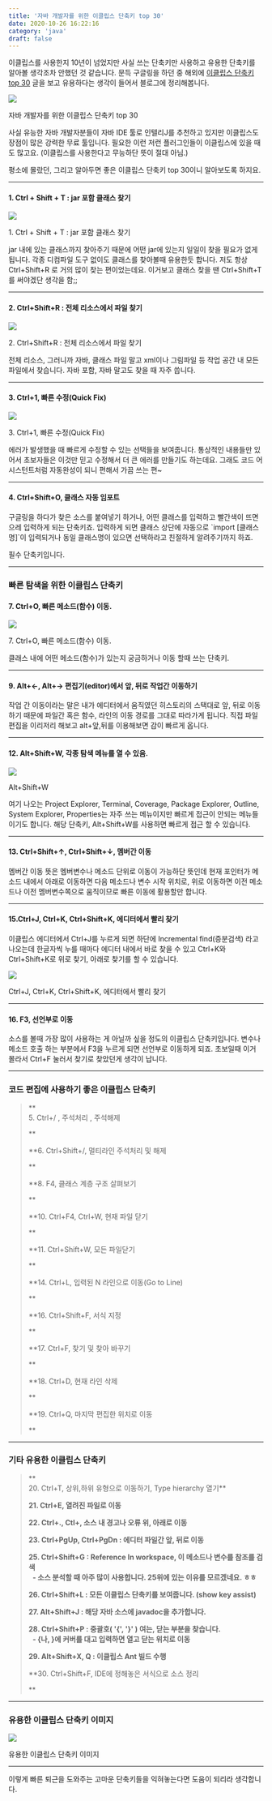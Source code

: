 ```yaml
---
title: '자바 개발자를 위한 이클립스 단축키 top 30'
date: 2020-10-26 16:22:16
category: 'java'
draft: false
---
```


이클립스를 사용한지 10년이 넘었지만 사실 쓰는 단축키만 사용하고 유용한 단축키를 알아볼 생각조차 안했던 것 같습니다. 문득 구글링을 하던 중 해외에 [이클립스 단축키 top 30](https://dzone.com/articles/top-30-eclipse-keyboard-shortcuts-for-java-program-1) 글을 보고 유용하다는 생각이 들어서 블로그에 정리해봅니다. 

![](https://blog.kakaocdn.net/dn/6HHZn/btqLQb2jrvj/BYPWCBv60m88pYV8qVUDb0/img.png)

자바 개발자를 위한 이클립스 단축키 top 30

사실 유능한 자바 개발자분들이 자바 IDE 툴로 인텔리J를 추천하고 있지만 이클립스도 장점이 많은 강력한 무료 툴입니다. 필요한 이런 저런 플러그인들이 이클립스에 있을 때도 많고요. (이클립스를 사용한다고 무능하단 뜻이 절대 아님.)

평소에 몰랐던, 그리고 알아두면 좋은 이클립스 단축키 top 30이니 알아보도록 하지요.

* * *

#### **1\. Ctrl + Shift + T : jar 포함 클래스 찾기**

![](https://blog.kakaocdn.net/dn/HRUfP/btqLGYcoQhu/Fum5Q8599bMAFr7wmKKpL0/img.png)

1\. Ctrl + Shift + T : jar 포함 클래스 찾기

jar 내에 있는 클래스까지 찾아주기 때문에 어떤 jar에 있는지 일일이 찾을 필요가 없게 됩니다. 각종 디컴파일 도구 없이도 클래스를 찾아볼때 유용한듯 합니다. 저도 항상 Ctrl+Shift+R 로 거의 많이 찾는 편이었는데요. 이거보고 클래스 찾을 땐 Ctrl+Shift+T를 써야겠단 생각을 함;;

* * *

#### **2\. Ctrl+Shift+R : 전체 리소스에서 파일 찾기**

![](https://blog.kakaocdn.net/dn/cd4Mag/btqLQcUBko0/EoKyB3xHOkHNE7tPzAi4cK/img.png)

2\. Ctrl+Shift+R : 전체 리소스에서 파일 찾기

전체 리소스, 그러니까 자바, 클래스 파일 말고 xml이나 그림파일 등 작업 공간 내 모든 파일에서 찾습니다. 자바 포함, 자바 말고도 찾을 때 자주 씁니다. 

* * *

#### **3\. Ctrl+1, 빠른 수정(Quick Fix)**

![](https://blog.kakaocdn.net/dn/cpYhXq/btqLLGoDEdS/1Vw6nSxuXQ13iwQz9FKKK0/img.png)

3\. Ctrl+1, 빠른 수정(Quick Fix)

에러가 발생했을 때 빠르게 수정할 수 있는 선택들을 보여줍니다. 통상적인 내용들만 있어서 초보자들은 이것만 믿고 수정해서 더 큰 에러를 만들기도 하는데요. 그래도 코드 어시스턴트처럼 자동완성이 되니 편해서 가끔 쓰는 편~

* * *

#### **4\. Ctrl+Shift+O, 클래스 자동 임포트**

구글링을 하다가 찾은 소스를 붙여넣기 하거나, 어떤 클래스를 입력하고 빨간색이 뜨면 으레 입력하게 되는 단축키죠. 입력하게 되면 클래스 상단에 자동으로 \`import \[클래스명\]\`이 입력되거나 동일 클래스명이 있으면 선택하라고 친절하게 알려주기까지 하죠. 

필수 단축키입니다.

* * *

### **빠른 탐색을 위한 이클립스 단축키**

#### **7\. Ctrl+O, 빠른 메소드(함수) 이동.**

![](https://blog.kakaocdn.net/dn/bLzhf8/btqLRkStYrT/BesNLZfKP1OObdAsmzMia0/img.png)

7\. Ctrl+O, 빠른 메소드(함수) 이동.

클래스 내에 어떤 메소드(함수)가 있는지 궁금하거나 이동 할때 쓰는 단축키.

* * *

#### **9\. Alt+←, Alt+→ 편집기(editor)에서 앞, 뒤로 작업간 이동하기**

작업 간 이동이라는 말은 내가 에디터에서 움직였던 히스토리의 스택대로 앞, 뒤로 이동하기 때문에 파일간 혹은 함수, 라인의 이동 경로를 그대로 따라가게 됩니다. 직접 파일 편집을 이리저리 해보고 alt+앞,뒤를 이용해보면 감이 빠르게 옵니다.

* * *

#### **12\. Alt+Shift+W, 각종 탐색 메뉴를 열 수 있음.**

![](https://blog.kakaocdn.net/dn/ciuSc3/btqLRU66wKh/y4EoS6kiYts9ae3VAQBInK/img.png)

Alt+Shift+W

여기 나오는 Project Explorer, Terminal, Coverage, Package Explorer, Outline, System Explorer, Properties는 자주 쓰는 메뉴이지만 빠르게 접근이 안되는 메뉴들이기도 합니다. 해당 단축키, Alt+Shift+W를 사용하면 빠르게 접근 할 수 있습니다.

* * *

#### **13\. Ctrl+Shift+↑, Ctrl+Shift+↓, 멤버간 이동**

멤버간 이동 뜻은 멤버변수나 메소드 단위로 이동이 가능하단 뜻인데 현재 포인터가 메소드 내에서 아래로 이동하면 다음 메소드나 변수 시작 위치로, 위로 이동하면 이전 메소드나 이전 멤버변수쪽으로 움직이므로 빠른 이동에 활용할만 합니다.

* * *

#### **15.Ctrl+J, Ctrl+K, Ctrl+Shift+K, 에디터에서 빨리 찾기**

이클립스 에디터에서 Ctrl+J를 누르게 되면 하단에 Incremental find(증분검색) 라고 나오는데 한글자씩 누를 때마다 에디터 내에서 바로 찾을 수 있고 Ctrl+K와 Ctrl+Shift+K로 위로 찾기, 아래로 찾기를 할 수 있습니다. 

![](https://blog.kakaocdn.net/dn/ymoXQ/btqLRjzmowj/kIEyCYopKhYt2b7YVL1bwK/img.gif)

Ctrl+J, Ctrl+K, Ctrl+Shift+K, 에디터에서 빨리 찾기

* * *

#### **16\. F3, 선언부로 이동**

소스를 볼때 가장 많이 사용하는 게 아닐까 싶을 정도의 이클립스 단축키입니다. 변수나 메소드 호출 하는 부분에서 F3을 누르게 되면 선언부로 이동하게 되죠. 초보일때 이거 몰라서 Ctrl+F 눌러서 찾기로 찾았던게 생각이 납니다. 

* * *

### **코드 편집에 사용하기 좋은 이클립스 단축키**

> **  
> 5\. Ctrl+/ , 주석처리 , 주석해제  
>   
> **
> 
> **6\. Ctrl+Shift+/, 멀티라인 주석처리 및 해제  
>   
> **
> 
> **8\. F4, 클래스 계층 구조 살펴보기  
>   
> **
> 
> **10\. Ctrl+F4, Ctrl+W, 현재 파일 닫기  
>   
> **
> 
> **11\. Ctrl+Shift+W, 모든 파일닫기  
>   
> **
> 
> **14\. Ctrl+L, 입력된 N 라인으로 이동(Go to Line)  
>   
> **
> 
> **16\. Ctrl+Shift+F, 서식 지정  
>   
> **
> 
> **17\. Ctrl+F, 찾기 및 찾아 바꾸기  
>   
> **
> 
> **18\. Ctrl+D, 현재 라인 삭제  
>   
> **
> 
> **19\. Ctrl+Q, 마지막 편집한 위치로 이동  
>   
> **

* * *

### **기타 유용한 이클립스 단축키**

> **  
> 20\. Ctrl+T, 상위,하위 유형으로 이동하기, Type hierarchy 열기**  
>   
> **21\. Ctrl+E, 열려진 파일로 이동**  
>   
> **22\. Ctrl+., Ctl+, 소스 내 경고나 오류 위, 아래로 이동**  
>   
> **23\. Ctrl+PgUp, Ctrl+PgDn : 에디터 파일간 앞, 뒤로 이동**  
>   
> **25\. Ctrl+Shift+G : Reference In workspace, 이 메소드나 변수를 참조를 검색**  
>   **- 소스 분석할 때 아주 많이 사용합니다. 25위에 있는 이유를 모르겠네요. ㅎㅎ**  
>   
> **26\. Ctrl+Shift+L : 모든 이클립스 단축키를 보여줍니다. (show key assist)**  
>   
> **27\. Alt+Shift+J : 해당 자바 소스에 javadoc을 추가합니다.**   
>   
> **28\. Ctrl+Shift+P : 중괄호( '{', '}' ) 여는, 닫는 부분을 찾습니다.**  
>   **- {나, }에 커버를 대고 입력하면 열고 닫는 위치로 이동**  
>   
> **29\. Alt+Shift+X, Q : 이클립스 Ant 빌드 수행**  
>   
> **30\. Ctrl+Shift+F, IDE에 정해놓은 서식으로 소스 정리  
>   
> **

* * *

### **유용한 이클립스 단축키 이미지**

![](https://blog.kakaocdn.net/dn/r3vx8/btqLRVZkVKO/ZKNbASCaUWt2Z23NM4eTo1/img.jpg)

유용한 이클립스 단축키 이미지

* * *

이렇게 빠른 퇴근을 도와주는 고마운 단축키들을 익혀놓는다면 도움이 되리라 생각합니다.
